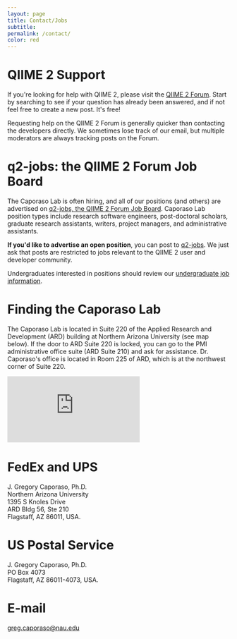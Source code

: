```yaml
---
layout: page
title: Contact/Jobs
subtitle:
permalink: /contact/
color: red
---
```


# QIIME 2 Support
If you're looking for help with QIIME 2, please visit the [QIIME 2 Forum](https://forum.qiime2.org). Start by searching to see if your question has already been answered, and if not feel free to create a new post. It's free!

Requesting help on the QIIME 2 Forum is generally quicker than contacting the developers directly. We sometimes lose track of our email, but multiple moderators are always tracking posts on the Forum.

# q2-jobs: the QIIME 2 Forum Job Board
The Caporaso Lab is often hiring, and all of our positions (and others) are advertised on [q2-jobs, the QIIME 2 Forum Job Board](https://forum.qiime2.org/c/Miscellaneous-categories/employment-opportunties).
Caporaso Lab position types include research software engineers, post-doctoral scholars, graduate research assistants, writers, project managers, and administrative assistants.

**If you'd like to advertise an open position**, you can post to [q2-jobs](https://forum.qiime2.org/c/Miscellaneous-categories/employment-opportunties). We just ask that posts are restricted to jobs relevant to the QIIME 2 user and developer community.

Undergraduates interested in positions should review our [undergraduate job information](/undergrad/).

# Finding the Caporaso Lab
The Caporaso Lab is located in Suite 220 of the Applied Research and Development (ARD) building at Northern Arizona University (see map below). If the door to ARD Suite 220 is locked, you can go to the PMI administrative office suite (ARD Suite 210) and ask for assistance. Dr. Caporaso's office is located in Room 225 of ARD, which is at the northwest corner of Suite 220.

<iframe class="map" src="https://www.google.com/maps/embed?pb=!1m18!1m12!1m3!1d3260.85039677193!2d-111.6581075!3d35.18528109999999!2m3!1f0!2f0!3f0!3m2!1i1024!2i768!4f13.1!3m3!1m2!1s0x872d8f6438f20fbb%3A0xdcb3d75d6e5a8189!2sApplied+Research+and+Development%2C+Flagstaff%2C+AZ+86001!5e0!3m2!1sen!2sus!4v1443209754939" frameborder="0" style="border:0" allowfullscreen></iframe>

# FedEx and UPS
J. Gregory Caporaso, Ph.D.<br>
Northern Arizona University<br>
1395 S Knoles Drive<br>
ARD Bldg 56, Ste 210<br>
Flagstaff, AZ 86011, USA.

# US Postal Service
J. Gregory Caporaso, Ph.D.<br>
PO Box 4073<br>
Flagstaff, AZ 86011-4073, USA.

# E-mail
<greg.caporaso@nau.edu>
